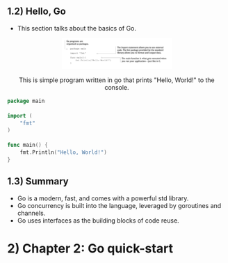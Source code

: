 ## 1.2) Hello, Go
* This section talks about the basics of Go.
<p align="center">
    <img src="./assets/chapter_1/figure1_4_5.png" alt="Figure 1.1" style="height: auto; width:50%;"/>
</p>

<p align="center">This is simple program written in go that prints "Hello, World!" to the console.
</p>

``` Go
package main

import (
	"fmt"
)

func main() {
	fmt.Println("Hello, World!")
}
```

## 1.3) Summary
* Go is a modern, fast, and comes with a powerful std library.
* Go concurrency is built into the language, leveraged by goroutines and channels.
* Go uses interfaces as the building blocks of code reuse.

# 2) Chapter 2: Go quick-start

